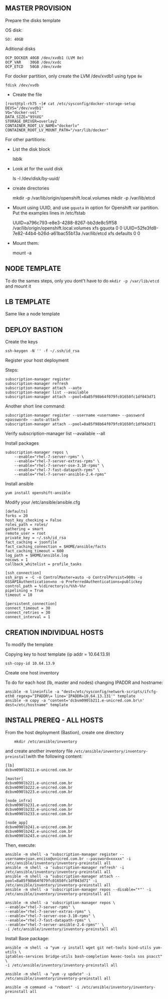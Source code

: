 ## MASTER PROVISION

Prepare the disks template

OS disk:

	SO: 40GB

Aditional disks 

	OCP_DOCKER 40GB /dev/xvdb1 (LVM 8e) 
	OCP_VAR	   30GB /dev/xvdc 
	OCP_ETCD   50GB /dev/xvde


For docker partition, only create the LVM /dev/xvdb1 using type `8e` 

	fdisk /dev/xvdb


* Create the file

```
[root@tpl-rh75 ~]# cat /etc/sysconfig/docker-storage-setup 
DEVS="/dev/xvdb1"
VG="docker-vol"
DATA_SIZE="95%VG"
STORAGE_DRIVER=overlay2
CONTAINER_ROOT_LV_NAME="dockerlv"
CONTAINER_ROOT_LV_MOUNT_PATH="/var/lib/docker"
``` 

For other partitions:

* List the disk block

	lsblk 

* Look at for the uuid disk 

	ls -l /dev/disk/by-uuid/
	
* create directories

	mkdir -p /var/lib/origin/openshift.local.volumes
	mkdir -p /var/lib/etcd

* Mount using UUID, and use `gquota` in option for Openshift var partition. Put the examples lines in  /etc/fstab


	UUID=a796c793-e8e3-4288-8267-bb2de8c5ff58 /var/lib/origin/openshift.local.volumes  xfs   gquota 0 0
	UUID=52fe3fd8-7e82-44b4-b26d-a61bac55b13a /var/lib/etcd  xfs   defaults 0 0

* Mount them:

	mount -a	


## NODE TEMPLATE

To do the sames steps, only you dont't have to do `mkdir -p /var/lib/etcd` and mount it 


## LB TEMPLATE

Same like a  node template


## DEPLOY BASTION

Create the keys 

```
ssh-keygen -N '' -f ~/.ssh/id_rsa

```
Register your host deployment 


Steps:

	subscription-manager register
	subscription-manager refresh
	subscription-manager attach --auto
	subscription-manager list --available
	subscription-manager attach --pool=8a85f98b64f079fc01650fc1df043d71

Another short line command:

	subscription-manager register --username <username> --password <password> --auto-attach
	subscription-manager attach --pool=8a85f98b64f079fc01650fc1df043d71

Verify 
	subscription-manager list --available --all


Install packages

```
subscription-manager repos \
    --enable="rhel-7-server-rpms" \
    --enable="rhel-7-server-extras-rpms" \
    --enable="rhel-7-server-ose-3.10-rpms" \
    --enable="rhel-7-fast-datapath-rpms" \
    --enable="rhel-7-server-ansible-2.4-rpms"
```

Install ansible

```
yum install openshift-ansible
``` 

Modify your /etc/ansible/ansible.cfg

```
[defaults]
forks = 20
host_key_checking = False
roles_path = roles/
gathering = smart
remote_user = root
private_key = ~/.ssh/id_rsa
fact_caching = jsonfile
fact_caching_connection = $HOME/ansible/facts
fact_caching_timeout = 600
log_path = $HOME/ansible.log
nocows = 1
callback_whitelist = profile_tasks

[ssh_connection]
ssh_args = -C -o ControlMaster=auto -o ControlPersist=900s -o GSSAPIAuthentication=no -o PreferredAuthentications=publickey
control_path = %(directory)s/%%h-%%r
pipelining = True
timeout = 10

[persistent_connection]
connect_timeout = 30
connect_retries = 30
connect_interval = 1
```


## CREATION INDIVIDUAL HOSTS

To modify the template


Copying key to host template (ip addr = 10.64.13.9)

	ssh-copy-id 10.64.13.9


Create one host inventory

To do for each host (lb, master and nodes) changing IPADDR and hostname:


	ansible -m lineinfile -a "dest=/etc/sysconfig/network-scripts/ifcfg-eth0 regexp=^IPADDR\= line='IPADDR=10.64.13.131'" template
	ansible -m copy -a "content='dcbvm090lb211.e-unicred.com.br\n' dest=/etc/hostname" template


## INSTALL PREREQ  - ALL HOSTS

From the host deployment (Bastion), create one directory

        mkdir /etc/ansible/inventory

and create another inventory file `/etc/ansible/inventory/inventory-preinstall`with the following content:

``` 
[lb]
dcbvm090lb211.e-unicred.com.br

[master]
dcbvm090lb221.e-unicred.com.br
dcbvm090lb222.e-unicred.com.br
dcbvm090lb223.e-unicred.com.br

[node_infra]
dcbvm090lb231.e-unicred.com.br
dcbvm090lb232.e-unicred.com.br
dcbvm090lb233.e-unicred.com.br

[node_app]
dcbvm090lb241.e-unicred.com.br
dcbvm090lb242.e-unicred.com.br
dcbvm090lb243.e-unicred.com.br

```

Then, execute:

``` 
ansible -m shell -a "subscription-manager register --username=juan.enciso@unicred.com.br --password=xxxxx" -i /etc/ansible/inventory/inventory-preinstall all
ansible -m shell -a 'subscription-manager refresh' -i /etc/ansible/inventory/inventory-preinstall all
ansible -m shell -a "subscription-manager attach --pool=8a85f98b64f079fc01650fc1df043d71" -i /etc/ansible/inventory/inventory-preinstall all
ansible -m shell -a 'subscription-manager repos --disable="*"' -i /etc/ansible/inventory/inventory-preinstall all
```

```
ansible -m shell -a 'subscription-manager repos \
--enable="rhel-7-server-rpms" \
--enable="rhel-7-server-extras-rpms" \
--enable="rhel-7-server-ose-3.10-rpms" \
--enable="rhel-7-fast-datapath-rpms" \
--enable="rhel-7-server-ansible-2.4-rpms"' \
-i /etc/ansible/inventory/inventory-preinstall all 
```

Install Base package:

```
ansible -m shell -a "yum -y install wget git net-tools bind-utils yum-utils \
iptables-services bridge-utils bash-completion kexec-tools sos psacct" \
-i /etc/ansible/inventory/inventory-preinstall all

ansible -m shell -a "yum -y update" -i /etc/ansible/inventory/inventory-preinstall all

ansible -m command -a "reboot" -i /etc/ansible/inventory/inventory-preinstall all
```
